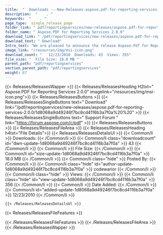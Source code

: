 ```yaml
---
title:  "  Downloads ---New-Releases-aspose.pdf-for-reporting-services-2.0.0 . " 
description:  "    . " 
keywords:  "    . " 
page_type:  single_release_page
folder_link: " pdf/reportingservices/new-releases/aspose.pdf-for-reporting-services-2.0.0/"
folder_name: " Aspose.PDF for Reporting Services 2.0.0"
download_link: " /pdf/reportingservices/new-releases/aspose.pdf-for-reporting-services-2.0.0/1d8068a9d49246f7bc8cd4116b3a7f0a"
download_text: " Download"
Intro_text: "We are pleased to announce the release Aspose.Pdf for Reporting Se..."
image_link: "/resources/img/msi-icon.png"
download_count: "   12/23/2010  Downloads: 43  Views: 355"
file_size: "  File Size: 18.0 MB "
parent_path: "pdf/reportingservices"
section_parent_path: "pdf/reportingservices"
weight: 67
---
```


{{< Releases/ReleasesWapper >}}
  {{< Releases/ReleasesHeading H2txt=" Aspose.PDF for Reporting Services 2.0.0" imagelink="/resources/img/msi-icon.png">}}
  {{< Releases/ReleasesButtons >}}
    {{< Releases/ReleasesSingleButtons text=" Download" link="/pdf/reportingservices/new-releases/aspose.pdf-for-reporting-services-2.0.0/1d8068a9d49246f7bc8cd4116b3a7f0a%20%20" >}}
    {{< Releases/ReleasesSingleButtons text=" Support Forum " link="https://forum.aspose.com/c/pdf" >}}
  {{< Releases/ReleasesButtons >}}
  {{< Releases/ReleasesFileArea >}}
    {{< Releases/ReleasesHeading h4txt="File Details">}}
    {{< Releases/ReleasesDetailsUl >}}
            {{< Common/li  >}} Downloads: {{< /Common/li >}} 
      {{< Common/li class="downloadcount" id="dwn-update-1d8068a9d49246f7bc8cd4116b3a7f0a" >}} 43 {{< /Common/li >}} 
      {{< Common/li  >}} File Size: {{< /Common/li >}} 
      {{< Common/li id="size-update-1d8068a9d49246f7bc8cd4116b3a7f0a" >}} 18.0 MB {{< /Common/li >}} 
      {{< Common/li  class="hide" >}} Posted By: {{< /Common/li >}} 
      {{< Common/li class="hide" id="author-update-1d8068a9d49246f7bc8cd4116b3a7f0a" >}} codewarior {{< /Common/li >}} 
      {{< Common/li class="hide"  >}} Views: {{< /Common/li >}} 
      {{< Common/li class="hide" id="view-update-1d8068a9d49246f7bc8cd4116b3a7f0a" >}} 356 {{< /Common/li >}} 
      {{< Common/li  >}} Date Added: {{< /Common/li >}} 
      {{< Common/li id="added-update-1d8068a9d49246f7bc8cd4116b3a7f0a" >}} 12/23/2010 {{< /Common/li >}} 

    {{< /Releases/ReleasesDetailsUl >}}

  {{< Releases/ReleasesFileFeatures >}}
      
  {{< /Releases/ReleasesFileFeatures >}}
 {{< /Releases/ReleasesFileArea >}}
{{< /Releases/ReleasesWapper >}}


